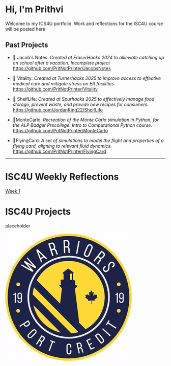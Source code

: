 # Hi, I'm Prithvi
Welcome to my ICS4U portfolio. Work and reflections for the ISC4U course will be posted here

## Past Projects
- 🔧 Jacob's Notes: *Created at FraserHacks 2024 to allieviate catching up on school after a vacation. Incomplete project*
https://github.com/PritNotPrinter/JacobsNotes
  
- 🔧 Vitality: *Created at Turnerhacks 2025 to improve access to effective medical care and mitigate stress on ER facilities.*
https://github.com/PritNotPrinter/Vitality
  
- 🔧 ShelfLife: *Created at Spurhacks 2025 to effectively manage food storage, prevent waste, and provide new recipes for consumers.*
https://github.com/JordanKing22/ShelfLife
  
- 🔧MonteCarlo: *Recreation of the Monte Carlo simulation in Python, for the ALP Badger Precollege: Intro to Computational Python course.*
https://github.com/PritNotPrinter/MonteCarlo
  
- 🔧FlyingCard: *A set of simulations to model the flight and properties of a flying card, aligning to relevant fluid dynamics.* 
https://github.com/PritNotPrinter/FlyingCard

---
# ISC4U Weekly Reflections
  [Week 1](/posts/first_reflection.md)

# ISC4U Projects

  placeholder








![PCSSLOGO](assets/temppcss.jpg)
